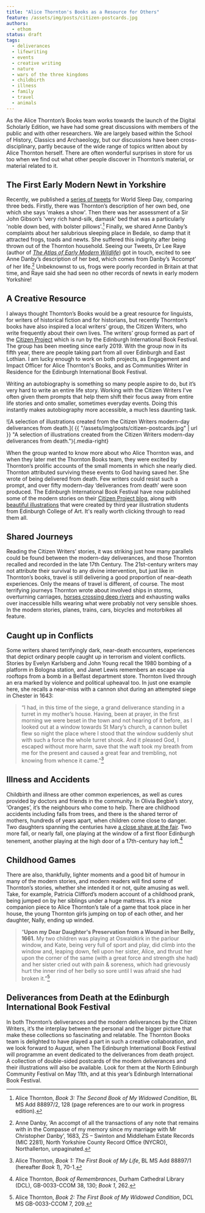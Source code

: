 ```yaml
---
title: "Alice Thornton's Books as a Resource for Others"
feature: /assets/img/posts/citizen-postcards.jpg
authors:
  - ethom
status: draft
tags:
  - deliverances
  - lifewriting
  - events
  - creative writing
  - nature
  - wars of the three kingdoms
  - childbirth
  - illness
  - family
  - travel
  - animals
---
```



As the Alice Thornton’s Books team works towards the launch of the Digital Scholarly Edition, we have had some great discussions with members of the public and with other researchers. We are largely based within the School of History, Classics and Archaeology, but our discussions have been cross-disciplinary, partly because of the wide range of topics written about by Alice Thornton herself. There are often wonderful surprises in store for us too when we find out what other people discover in Thornton’s material, or material related to it. 

## The First Early Modern Newt in Yorkshire

Recently, we published a [series of tweets](https://twitter.com/thornton_books/status/1768611871496503602) for World Sleep Day, comparing three beds. Firstly, there was Thornton’s description of her own bed, one which she says 'makes a show'. Then there was her assessment of a Sir John Gibson’s 'very rich hand-silk, damask' bed that was a particularly 'noble down bed, with bolster pillows'.[^1] Finally, we shared Anne Danby’s complaints about her salubrious sleeping place in Bedale, so damp that it attracted frogs, toads and newts. She suffered this indignity after being thrown out of the Thornton household. Seeing our Tweets, Dr Lee Raye (author of [*The Atlas of Early Modern Wildlife*](https://pelagicpublishing.com/products/the-atlas-of-early-modern-wildlife)) got in touch, excited to see Anne Danby’s description of her bed, which comes from Danby’s ‘Accompt’ of her life.[^2] Unbeknownst to us, frogs were poorly recorded in Britain at that time, and Raye said she had seen no other records of newts in early modern Yorkshire!

## A Creative Resource

I always thought Thornton’s Books would be a great resource for linguists, for writers of historical fiction and for historians, but recently Thornton’s books have also inspired a local writers’ group, the Citizen Writers, who write frequently about their own lives. The writers’ group formed as part of the [Citizen Project](https://ontheroad.edbookfest.co.uk/) which is run by the Edinburgh International Book Festival. The group has been meeting since early 2019. With the group now in its fifth year, there are people taking part from all over Edinburgh and East Lothian. I am lucky enough to work on both projects, as Engagement and Impact Officer for Alice Thornton's Books, and as Communities Writer in Residence for the Edinburgh International Book Festival.

Writing an autobiography is something so many people aspire to do, but it’s very hard to write an entire life story. Working with the Citizen Writers I've often given them prompts that help them shift their focus away from entire life stories and onto smaller, sometimes everyday events. Doing this instantly makes autobiography more accessible, a much less daunting task. 

![A selection of illustrations created from the Citizen Writers modern-day deliverances from death.]( {{ "/assets/img/posts/citizen-postcards.jpg" | url }} "A selection of illustrations created from the Citizen Writers modern-day deliverances from death."){.media-right}

When the group wanted to know more about who Alice Thornton was, and when they later met the Thornton Books team, they were excited by Thornton’s prolific accounts of the small moments in which she nearly died. Thornton attributed surviving these events to God having saved her. She wrote of being delivered from death. Few writers could resist such a prompt, and over fifty modern-day ‘deliverances from death’ were soon produced. The Edinburgh International Book Festival have now published some of the modern stories on their [Citizen Project blog](https://ontheroad.edbookfest.co.uk/blog/citizen-writers-x-edinburgh-college-of-art-deliverances-from-death/), along with [beautiful illustrations](https://www.eca.ed.ac.uk/news/deliverances-death) that were created by third year illustration students from Edinburgh College of Art. It's really worth clicking through to read them all. 

## Shared Journeys

Reading the Citizen Writers’ stories, it was striking just how many parallels could be found between the modern-day deliverances, and those Thornton recalled and recorded in the late 17th Century. The 21st-century writers may not attribute their survival to any divine intervention, but just like in Thornton’s books, travel is still delivering a good proportion of near-death experiences. Only the means of travel is different, of course. The most terrifying journeys Thornton wrote about involved ships in storms, overturning carriages, [horses crossing deep rivers](https://thornton.kdl.kcl.ac.uk/posts/blog/2022-07-25-alice-thornton-middleham-castle/) and exhausting walks over inaccessible hills wearing what were probably not very sensible shoes. In the modern stories, planes, trains, cars, bicycles and motorbikes all feature. 

## Caught up in Conflicts

Some writers shared terrifyingly dark, near-death encounters, experiences that depict ordinary people caught up in terrorism and violent conflicts. Stories by Evelyn Karlsberg and John Young recall the 1980 bombing of a platform in Bologna station, and Janet Lewis remembers an escape via rooftops from a bomb in a Belfast department store. Thornton lived through an era marked by violence and political upheaval too. In just one example here, she recalls a near-miss with a cannon shot during an attempted siege in Chester in 1643: 

> “I had, in this time of the siege, a grand deliverance standing in a turret in my mother’s house. Having, been at prayer, in the first morning we were beset in the town and not hearing of it before, as I looked out at a window towards St Mary’s church, a cannon bullet flew so night the place where I stood that the window suddenly shut with such a force the whole turret shook. And it pleased God, I escaped without more harm, save that the waft took my breath from me for the present and caused a great fear and trembling, not knowing from whence it came.”[^3]  

## Illness and Accidents

Childbirth and illness are other common experiences, as well as cures provided by doctors and friends in the community. In Olivia Begbie’s story, ‘Oranges’, it’s the neighbours who come to help. There are childhood accidents including falls from trees, and there is the shared terror of mothers, hundreds of years apart, when children come close to danger. Two daughters spanning the centuries have [a close shave at the fair](https://thornton.kdl.kcl.ac.uk/posts/blog/2023-04-23-coronation-charles-II/). Two more fall, or nearly fall, one playing at the window of a first floor Edinburgh tenement, another playing at the high door of a 17th-century hay loft.[^4]

## Childhood Games

There are also, thankfully, lighter moments and a good bit of humour in many of the modern stories, and modern readers will find some of Thornton’s stories, whether she intended it or not, quite amusing as well. Take, for example, Patricia Clifford’s modern account of a childhood prank, being jumped on by her siblings under a huge mattress. It’s a nice companion piece to Alice Thornton’s tale of a game that took place in her house, the young Thornton girls jumping on top of each other, and her daughter, Nally, ending up winded.

> “**Upon my Dear Daughter's Preservation from a Wound in her Belly, 1661.** My two children was playing at Oswaldkirk in the parlour window, and Kate, being very full of sport and play, did climb into the window and, leaping down, fell upon her sister, Alice, and thrust her upon the corner of the same (with a great force and strength she had) and her sister cried out with pain & soreness, which had grievously hurt the inner rind of her belly so sore until I was afraid she had broken it.”[^5] 

## Deliverances from Death at the Edinburgh International Book Festival

In both Thornton’s deliverances and the modern deliverances by the Citizen Writers, it’s the interplay between the personal and the bigger picture that make these collections so fascinating and relatable. The Thornton Books team is delighted to have played a part in such a creative collaboration, and we look forward to August, when The Edinburgh International Book Festival will programme an event dedicated to the deliverances from death project. A collection of double-sided postcards of the modern deliverances and their illustrations will also be available. Look for them at the North Edinburgh Community Festival on May 11th, and at this year’s Edinburgh International Book Festival. 

[^1]: Alice Thornton, *Book 3: The Second Book of My Widowed Condition*, BL MS Add 88897/2, 128 (page references are to our work in progress edition).
[^2]: Anne Danby, ‘An accompt of all the transactions of any note that remains with in the Compasse of my memory since my marriage with Mr Christopher Danby’, 1683, ZS – Swinton and Middleham Estate Records (MIC 2281), North Yorkshire County Record Office (NYCRO), Northallerton, unpaginated.
[^3]: Alice Thornton, *Book 1: The First Book of My Life*, BL MS Add 88897/1 (hereafter *Book 1*), 70-1.
[^4]: Alice Thornton, _Book of Remembrances_, Durham Cathedral Library (DCL), GB-0033-CCOM 38, 130; *Book 1*, 262.
[^5]: Alice Thornton, *Book 2: The First Book of My Widowed Condition*, DCL MS GB-0033-CCOM 7, 209.